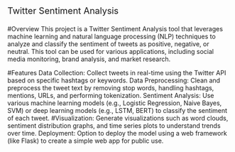 <p style="font-size:20px;">Twitter Sentiment Analysis</p>
#Overview
This project is a Twitter Sentiment Analysis tool that leverages machine learning and natural language processing (NLP) techniques to analyze and classify the sentiment of tweets as positive, negative, or neutral. This tool can be used for various applications, including social media monitoring, brand analysis, and market research.

#Features
Data Collection: Collect tweets in real-time using the Twitter API based on specific hashtags or keywords.
Data Preprocessing: Clean and preprocess the tweet text by removing stop words, handling hashtags, mentions, URLs, and performing tokenization.
Sentiment Analysis: Use various machine learning models (e.g., Logistic Regression, Naive Bayes, SVM) or deep learning models (e.g., LSTM, BERT) to classify the sentiment of each tweet.
#Visualization: Generate visualizations such as word clouds, sentiment distribution graphs, and time series plots to understand trends over time.
Deployment: Option to deploy the model using a web framework (like Flask) to create a simple web app for public use.
